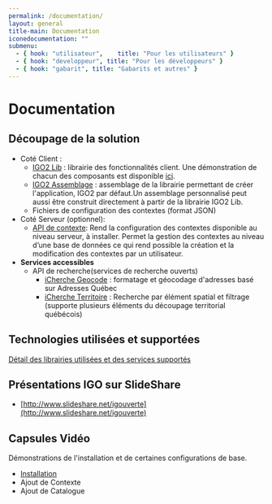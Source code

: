 ```yaml
---
permalink: /documentation/
layout: general
title-main: Documentation
iconedocumentation: ""
submenu:
  - { hook: "utilisateur",    title: "Pour les utilisateurs" }
  - { hook: "developpeur", title: "Pour les développeurs" }
  - { hook: "gabarit", title: "Gabarits et autres" }
---
```


# Documentation

## Découpage de la solution
* Coté Client :
  - [IGO2 Lib](https://github.com/infra-geo-ouverte/igo2-lib) : librairie des fonctionnalités client. Une démonstration de chacun des composants est disponible [ici](https://infra-geo-ouverte.github.io/igo2-lib/#/home).
  - [IGO2 Assemblage](https://github.com/infra-geo-ouverte/igo2) : assemblage de la librairie permettant de créer l'application, IGO2 par défaut.Un assemblage personnalisé peut aussi être construit directement à partir de la librairie IGO2 Lib.
  - Fichiers de configuration des contextes (format JSON)
* Coté Serveur (optionnel):
  - [API de contexte](https://github.com/infra-geo-ouverte/igo2-api): Rend la configuration des contextes disponible au niveau serveur, à installer. Permet la gestion des contextes  au niveau d’une base de données ce qui rend possible la création et la modification des contextes par un utilisateur. 
* **Services  accessibles**  
  * API de recherche(services de recherche ouverts) 
    * [iCherche Geocode](https://gitlab.forge.gouv.qc.ca/geomatique/api/wikis/geocode) : formatage et géocodage d'adresses basé sur Adresses Québec 
    * [iCherche Territoire](https://geoegl.msp.gouv.qc.ca/apis/territoires/docs) : Recherche par élément spatial et filtrage  (supporte plusieurs éléments du découpage territorial  québécois)  
    
## Technologies utilisées et supportées
 [Détail des librairies utilisées et des services supportés](http://www.igouverte.org/documentation/techno/) 
## Présentations IGO sur SlideShare 
* [http://www.slideshare.net/igouverte](http://www.slideshare.net/igouverte)
    
## Capsules Vidéo
Démonstrations de l'installation et de certaines configurations de base.
* [Installation](https://testgeoegl.msp.gouv.qc.ca/igouverte/videos/1-installationLocale.webm)
* Ajout de Contexte
* Ajout de Catalogue
